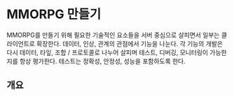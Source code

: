 # MMORPG 만들기 

MMORPG를 만들기 위해 필요한 기술적인 요소들을 서버 중심으로 살피면서 일부는 클라이언트로 확장한다.  데이터, 인상, 관계의 관점에서 기능을 나눈다. 각 기능의 개발은 다시 데이터, 타잎, 조합 / 프로토콜로 나누어 살피며 테스트, 디버깅, 모니터링이 가능한 지를 항상 평가한다. 테스트는 정확성, 안정성, 성능을 포함하도록 한다. 



## 개요  









##   







